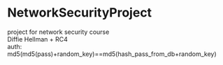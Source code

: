 # NetworkSecurityProject
project for network security course
<br>
Diffie Hellman + RC4<br>
auth: md5(md5(pass)+random_key)==md5(hash_pass_from_db+random_key)




